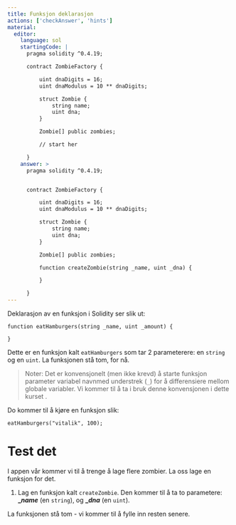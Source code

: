 ```yaml
---
title: Funksjon deklarasjon
actions: ['checkAnswer', 'hints']
material:
  editor:
    language: sol
    startingCode: |
      pragma solidity ^0.4.19;

      contract ZombieFactory {

          uint dnaDigits = 16;
          uint dnaModulus = 10 ** dnaDigits;

          struct Zombie {
              string name;
              uint dna;
          }

          Zombie[] public zombies;

          // start her

      }
    answer: >
      pragma solidity ^0.4.19;


      contract ZombieFactory {

          uint dnaDigits = 16;
          uint dnaModulus = 10 ** dnaDigits;

          struct Zombie {
              string name;
              uint dna;
          }

          Zombie[] public zombies;

          function createZombie(string _name, uint _dna) {

          }

      }
---
```


Deklarasjon av en funksjon i Solidity ser slik ut:

```
function eatHamburgers(string _name, uint _amount) {

}
```

Dette er en funksjon kalt `eatHamburgers` som tar 2 parameterere: en `string` og en `uint`. La funksjonen stå tom, for nå.

> Noter: Det er konvensjonelt (men ikke krevd) å starte funksjon parameter variabel navnmed understrek (`_`) for å differensiere mellom globale variabler. Vi kommer til å ta i bruk denne konvensjonen i dette kurset .

Do kommer til å kjøre en funksjon slik:

```
eatHamburgers("vitalik", 100);
```

# Test det

I appen vår kommer vi til å trenge å lage flere zombier. La oss lage en funksjon for det.

1. Lag en funksjon kalt `createZombie`. Den kommer til å ta to parametere: **__name_** (en `string`), og **__dna_** (en `uint`).

La funksjonen stå tom - vi kommer til å fylle inn resten senere.
